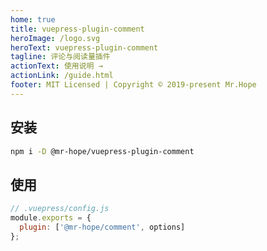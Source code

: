 ```yaml
---
home: true
title: vuepress-plugin-comment
heroImage: /logo.svg
heroText: vuepress-plugin-comment
tagline: 评论与阅读量插件
actionText: 使用说明 →
actionLink: /guide.html
footer: MIT Licensed | Copyright © 2019-present Mr.Hope
---
```


## 安装

```bash
npm i -D @mr-hope/vuepress-plugin-comment
```

## 使用

```js
// .vuepress/config.js
module.exports = {
  plugin: ['@mr-hope/comment', options]
};
```
